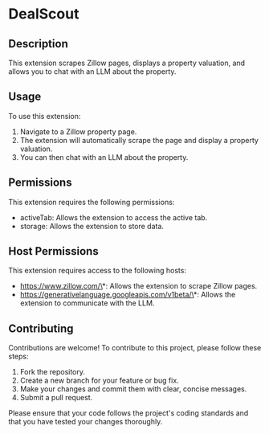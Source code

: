 # DealScout

## Description

This extension scrapes Zillow pages, displays a property valuation, and allows you to chat with an LLM about the property.

## Usage

To use this extension:

1.  Navigate to a Zillow property page.
2.  The extension will automatically scrape the page and display a property valuation.
3.  You can then chat with an LLM about the property.

## Permissions

This extension requires the following permissions:

*   activeTab: Allows the extension to access the active tab.
*   storage: Allows the extension to store data.

## Host Permissions

This extension requires access to the following hosts:

*   https://www.zillow.com/\*: Allows the extension to scrape Zillow pages.
*   https://generativelanguage.googleapis.com/v1beta/\*: Allows the extension to communicate with the LLM.

## Contributing

Contributions are welcome! To contribute to this project, please follow these steps:

1.  Fork the repository.
2.  Create a new branch for your feature or bug fix.
3.  Make your changes and commit them with clear, concise messages.
4.  Submit a pull request.

Please ensure that your code follows the project's coding standards and that you have tested your changes thoroughly.

